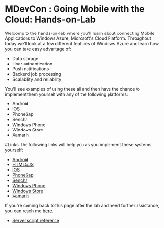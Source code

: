 MDevCon : Going Mobile with the Cloud: Hands-on-Lab
================

Welcome to the hands-on-lab where you'll learn about connecting Mobile Applications to Windows Azure, Microsoft's Cloud Platform.  Throughout today we'll look at a few different features of Windows Azure and learn how you can take easy advantage of:

* Data storage
* User authentication
* Push notifications
* Backend job processing
* Scalability and reliability

You'll see examples of using these all and then have the chance to implement them yourself with any of the following platforms:

* Android
* iOS
* PhoneGap
* Sencha
* Windows Phone
* Windows Store
* Xamarin

#Links
The following links will help you as you implement these systems yourself:

* [Android](platforms/android.md)
* [HTML5/JS](platforms/html.md)
* [iOS](platforms/ios.md)
* [PhoneGap](platforms/html.md)
* [Sencha](platforms/html.md)
* [Windows Phone](platforms/windowsphone.md)
* [Windows Store](platforms/windowsstore.md)
* [Xamarin](platforms/xamarin.md)

If you're coming back to this page after the lab and need further assistance, you can reach me [here](mailto:chrisner@microsoft.com).

* [Server script reference](http://msdn.microsoft.com/en-us/library/windowsazure/jj554226.aspx)
